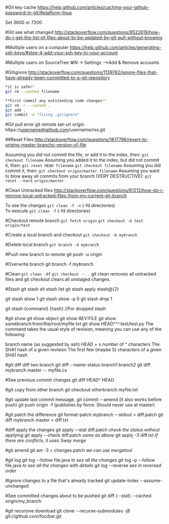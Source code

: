 #Git key cache
https://help.github.com/articles/caching-your-github-password-in-git/#platform-linux

Set 3600 or 7200

#Git see what changed
http://stackoverflow.com/questions/8522619/how-do-i-get-the-list-of-files-about-to-be-updated-by-git-pull-without-knowing

#Multiple users on a computer
https://help.github.com/articles/generating-ssh-keys/#step-4-add-your-ssh-key-to-your-account

#Multiple users on SourceTree
⌘N -> Settings -->Add & Remove accounts


#Gitignore
http://stackoverflow.com/questions/1139762/ignore-files-that-have-already-been-committed-to-a-git-repository

```sh
*it is safer*
git rm --cached filename 

**First commit any outstanding code changes**
git rm -r --cached .
git add .
git commit -m "fixing .gitignore"
```

#Git pull error
 git remote set-url origin https://username@github.com/username/rss.git


##Reset Files
http://stackoverflow.com/questions/1817766/revert-to-origins-master-branchs-version-of-file

Assuming you did not commit the file, or add it to the index, then:
`git checkout filename`
Assuming you added it to the index, but did not commit it, then:
`git reset HEAD filename`
`git checkout filename`
Assuming you did commit it, then:
`git checkout origin/master filename`
Assuming you want to blow away all commits from your branch (VERY DESTRUCTIVE):
`git reset --hard origin/master`

#Clean Untracked files
http://stackoverflow.com/questions/61212/how-do-i-remove-local-untracked-files-from-my-current-git-branch

To see the changes
`git clean -f -n` (-fd directories)  
To execute
`git clean -f` (-fd directories)  

#Checkout remote branch
`git fetch origin`
`git checkout -b test origin/test`

#Create a local branch and checkout
`git checkout -b mybranch`

#Delete local branch
`git branch -d mybranch`

#Push new branch to remote
git push -u origin <branch>

#Overwrite branch
git branch -f mybranch

#Clean
`git clean -df`
`git checkout -- .`
git clean removes all untracked files and git checkout clears all unstaged changes.


#Stash
git stash
sit stash list
git stash apply stash@{2}

git stash show 1
git stash show -p 0
git stash drop 1

git stash {command} {hash} //For dropped stash

#git show
git show object
git show $REV:$FILE
git show somebranch:from/the/root/myfile.txt
git show HEAD^^^:test/test.py
The command takes the usual style of revision, meaning you can use any of the following:

branch name (as suggested by ash)
HEAD + x number of ^ characters
The SHA1 hash of a given revision
The first few (maybe 5) characters of a given SHA1 hash

#git diff
diff two branch
git diff --name-status branch1 branch2
git diff mybranch master -- myfile.cs

#See previous commit changes
git diff HEAD^ HEAD

#git copy from other branch
git checkout otherbranch myfile.txt

#git update last commit message.
git commit --amend (it also works before push)
git push origin -f (publishes by force. Should never use at master)

#git patch the difference
git format-patch mybranch --stdout > diff.patch
git diff mybranch master > diff.txt

#diff apply the changes
git apply --stat diff.patch *check the status without applying*
git apply --check diff.patch *same as above*
git apply -3 diff.txt *If there are conflicts, it uses 3way merge*

#git amend
git am -3 < changes.patch *we can use mergetool*

#git log
git log --follow file.java *to see all the changes*
git log -p --follow file.java *to see all the changes with details*
git log --reverse *see in reversed order*


#Ignore changes to a file that's already tracked 
git update-index --assume-unchanged <file>

#See committed changes about to be pushed
git diff (--stat) --cached origin/my_branch

#git recursive download
git clone --recurse-submodules -j8 git://github.com/foo/bar.git
